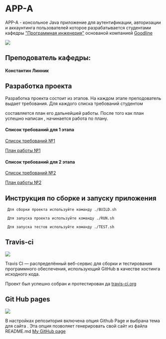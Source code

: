 # APP-A 

 APP-A - консольное Java приложение для аутентификации, авторизации и аккаунтинга пользователей которое разрабатывается студентами кафедры <a href="http://kafedra-goodline.info/software-engineering">"Программная инженерия"</a> основаной компанией <a href="https://goodline.info/">Goodline</a>

<img src="https://user-images.githubusercontent.com/32132937/32546326-4c3face0-c4b1-11e7-887e-99a4efd30703.jpg">

## Преподователь кафедры:

#### <b>Константин Линник</b>
     
## Разработка проекта

 Разработка проекта состоит из этапов. На каждом этапе преподователь выдает требования. Для каждого списка требований студентом 

 составляется план его дальнейшей работы. После того как план успешно написан , начинается работа по плану.
    
#### Список требований для 1 этапа

<a href="https://docs.google.com/document/d/1iRLP4Ny7FlIds6QWtQvfYvHsetl9Qgc6cYLETVAGqUY/edit">Список требований №1</a>

<a href="https://github.com/Roman0532/App-A/blob/master/Roadmap1.md">План работы  №1</a>

#### Список требований для 2 этапа

<a href="https://docs.google.com/document/d/16bcm3DMuo7p__102sDtBn3YqOk5ezetShYxHvH62Ec0/edit">Список требований №2</a>

<a href="https://github.com/Roman0532/App-A/blob/master/Roadmap2.md">План работы №2 </a>

## Инструкция по сборке и запуску приложения

     Для сборки проекта используйте команду ./BUILD.sh

     Для запуска проекта используйте команду ./RUN.sh

     Для запуска тестов используйте команду ./TEST.sh
   
## Travis-ci  

<img src="https://travis-ci.org/Roman0532/App-A.svg?branch=master">

Travis CI — распределённый веб-сервис для сборки и тестирования программного обеспечения, использующий GitHub в качестве хостинга исходного кода.

Проект был успешно собран и протестирован да <a href="https://travis-ci.org/">travis-ci.org</a>
     
## Git Hub pages 
<img src="https://user-images.githubusercontent.com/32132937/32547212-0ea77ec8-c4b4-11e7-90b7-a915504b6d15.jpg">

В настройках репозитория включена опция Github Page и выбрана тема для сайта  . 
Эта опция позволяет генерировать свой сайт из файла README.md
<a href="https://roman0532.github.io/App-A/">My GitHub page<a/>
